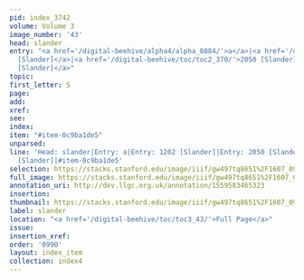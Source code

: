 ```yaml
---
pid: index_3742
volume: Volume 3
image_number: '43'
head: slander
entry: "<a href='/digital-beehive/alpha4/alpha_0884/'>a</a>|<a href='/digital-beehive/toc/toc2_234/'>1202
  [Slander]</a>|<a href='/digital-beehive/toc/toc2_370/'>2050 [Slander]</a>|<a href='/digital-beehive/toc/toc2_446/'>4915
  [Slander]</a>"
topic: 
first_letter: S
page: 
add: 
xref: 
see: 
index: 
item: "#item-0c9ba1de5"
unparsed: 
line: 'Head: slander|Entry: a|Entry: 1202 [Slander]|Entry: 2050 [Slander]|Entry: 4915
  [Slander]|#item-0c9ba1de5'
selection: https://stacks.stanford.edu/image/iiif/gw497tq8651%2F1607_0986/892,1706,740,143/full/0/default.jpg
full_image: https://stacks.stanford.edu/image/iiif/gw497tq8651%2F1607_0986/full/full/0/default.jpg
annotation_uri: http://dev.llgc.org.uk/annotation/1559583465323
insertion: 
thumbnail: https://stacks.stanford.edu/image/iiif/gw497tq8651%2F1607_0986/892,1706,740,143/150,/0/default.jpg
label: slander
location: "<a href='/digital-beehive/toc/toc3_43/'>Full Page</a>"
issue: 
insertion_xref: 
order: '0990'
layout: index_item
collection: index4
---
```

